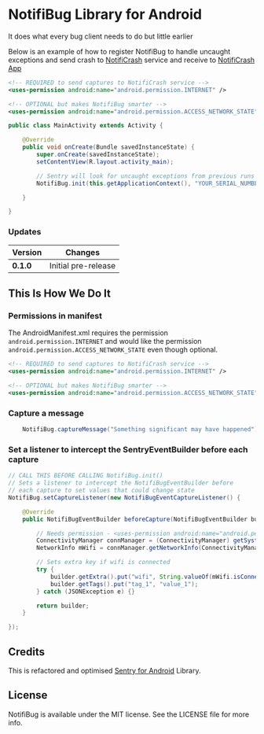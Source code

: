 # NotifiBug Library for Android

It does what every bug client needs to do but little earlier

Below is an example of how to register NotifiBug to handle uncaught exceptions and send crash
to [NotifiCrash]() service and receive to [NotifiCrash App]()

```xml
<!-- REQUIRED to send captures to NotifiCrash service -->
<uses-permission android:name="android.permission.INTERNET" />

<!-- OPTIONAL but makes NotifiBug smarter -->
<uses-permission android:name="android.permission.ACCESS_NETWORK_STATE" />
```

``` java
public class MainActivity extends Activity {

	@Override
	public void onCreate(Bundle savedInstanceState) {
		super.onCreate(savedInstanceState);
		setContentView(R.layout.activity_main);

		// Sentry will look for uncaught exceptions from previous runs and send them
		NotifiBug.init(this.getApplicationContext(), "YOUR_SERIAL_NUMBER");

	}

}
```

### Updates

Version | Changes
--- | ---
**0.1.0** | Initial pre-release

## This Is How We Do It

### Permissions in manifest

The AndroidManifest.xml requires the permission `android.permission.INTERNET` and would like the permission `android.permission.ACCESS_NETWORK_STATE` even though optional.

```xml
<!-- REQUIRED to send captures to NotifiCrash service -->
<uses-permission android:name="android.permission.INTERNET" />

<!-- OPTIONAL but makes NotifiBug smarter -->
<uses-permission android:name="android.permission.ACCESS_NETWORK_STATE" />
```

### Capture a message
``` java
    NotifiBug.captureMessage("Something significant may have happened");
```

### Set a listener to intercept the SentryEventBuilder before each capture
``` java
// CALL THIS BEFORE CALLING NotifiBug.init()
// Sets a listener to intercept the NotifiBugEventBuilder before
// each capture to set values that could change state
NotifiBug.setCaptureListener(new NotifiBugEventCaptureListener() {

	@Override
	public NotifiBugEventBuilder beforeCapture(NotifiBugEventBuilder builder) {

		// Needs permission - <uses-permission android:name="android.permission.ACCESS_NETWORK_STATE" />
		ConnectivityManager connManager = (ConnectivityManager) getSystemService(CONNECTIVITY_SERVICE);
		NetworkInfo mWifi = connManager.getNetworkInfo(ConnectivityManager.TYPE_WIFI);

		// Sets extra key if wifi is connected
		try {
			builder.getExtra().put("wifi", String.valueOf(mWifi.isConnected()));
			builder.getTags().put("tag_1", "value_1");
		} catch (JSONException e) {}

		return builder;
	}

});

```

## Credits

This is refactored and optimised [Sentry for Android]() Library.

## License

NotifiBug is available under the MIT license. See the LICENSE file for more info.